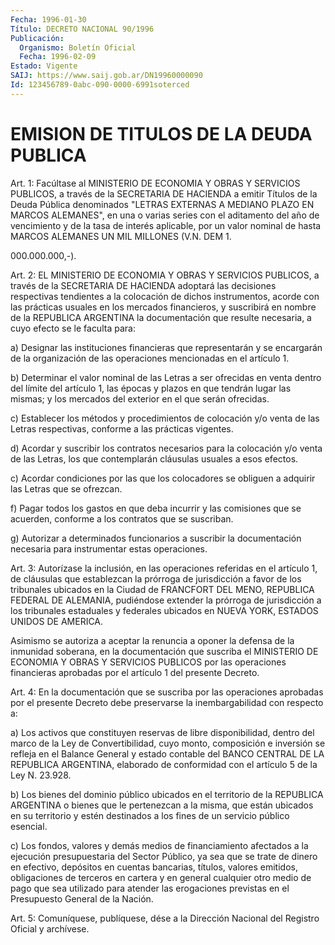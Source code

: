 ```yaml
---
Fecha: 1996-01-30
Título: DECRETO NACIONAL 90/1996
Publicación:
  Organismo: Boletín Oficial
  Fecha: 1996-02-09
Estado: Vigente
SAIJ: https://www.saij.gob.ar/DN19960000090
Id: 123456789-0abc-090-0000-6991soterced
---
```

# EMISION DE TITULOS DE LA DEUDA PUBLICA

<a id="1"></a>
Art. 1:  Facúltase  al  MINISTERIO DE  ECONOMIA  Y  OBRAS  Y SERVICIOS PUBLICOS, a través de  la SECRETARIA DE HACIENDA a emitir Títulos de la Deuda Pública denominados  "LETRAS EXTERNAS A MEDIANO PLAZO EN MARCOS ALEMANES", en una o varias series con el aditamento del año de vencimiento y de la tasa de interés  aplicable,  por  un valor  nominal de hasta MARCOS ALEMANES UN MIL MILLONES (V.N. DEM 1.

000.000.000,-).

<a id="2"></a>
Art. 2:  EL MINISTERIO DE ECONOMIA Y OBRAS Y SERVICIOS PUBLICOS, a través  de  la  SECRETARIA  DE  HACIENDA  adoptará  las  decisiones respectivas tendientes  a  la  colocación  de  dichos instrumentos, acorde  con  las prácticas usuales en los mercados  financieros,  y suscribirá  en nombre de la REPUBLICA ARGENTINA la documentación que resulte necesaria, a cuyo efecto se le faculta para:

a) Designar las  instituciones  financieras  que representarán y se encargarán de la organización de las operaciones  mencionadas en el artículo 1.

b)  Determinar  el valor nominal de las Letras a ser  ofrecidas  en venta dentro del  límite del artículo 1, las épocas y plazos en que tendrán lugar las mismas;  y  los  mercados  del exterior en el que serán ofrecidas.

c) Establecer los métodos y procedimientos de  colocación y/o venta de  las  Letras  respectivas,  conforme  a  las prácticas  vigentes.

d) Acordar y suscribir los contratos necesarios  para la colocación y/o venta de las Letras, los que contemplarán cláusulas  usuales  a esos efectos.

c)  Acordar  condiciones  por las que los colocadores se obliguen a adquirir las Letras que se ofrezcan.

f) Pagar todos los gastos en que deba incurrir y las comisiones que se  acuerden,  conforme  a  los  contratos   que  se  suscriban.

g) Autorizar a determinados funcionarios a suscribir la documentación  necesaria  para    instrumentar   estas  operaciones.

<a id="3"></a>
Art. 3: Autorízase la inclusión, en las operaciones  referidas  en el  artículo  1,  de  cláusulas  que  establezcan  la  prórroga  de jurisdicción  a  favor  de  los tribunales ubicados en la Ciudad de FRANCFORT  DEL  MENO, REPUBLICA  FEDERAL  DE  ALEMANIA,  pudiéndose extender la prórroga  de jurisdicción a los tribunales estaduales y federales  ubicados  en NUEVA  YORK,  ESTADOS  UNIDOS  DE  AMERICA.

Asimismo se autoriza a  aceptar  la renuncia a oponer la defensa de la  inmunidad  soberana,  en  la  documentación   que  suscriba  el MINISTERIO  DE  ECONOMIA  Y  OBRAS  Y  SERVICIOS PUBLICOS  por  las operaciones financieras aprobadas por el  artículo  1  del presente Decreto.

<a id="4"></a>
Art.  4:  En la documentación que se suscriba por las operaciones aprobadas por el presente Decreto debe preservarse la inembargabilidad con respecto a:

a) Los activos  que  constituyen  reservas de libre disponibilidad, dentro  del  marco  de  la  Ley  de  Convertibilidad,  cuyo  monto, composición e inversión se refleja en  el  Balance General y estado contable del BANCO CENTRAL DE LA REPUBLICA ARGENTINA,  elaborado de conformidad con el artículo 5 de la Ley N. 23.928.

b) Los bienes del dominio público ubicados en el territorio  de  la REPUBLICA  ARGENTINA  o  bienes  que le pertenezcan a la misma, que están ubicados en su territorio y  estén  destinados a los fines de un servicio público esencial.

c) Los fondos, valores y demás medios de financiamiento afectados a la ejecución presupuestaria del Sector Público, ya sea que se trate de  dinero  en efectivo, depósitos en cuentas  bancarias,  títulos, valores emitidos,  obligaciones de terceros en cartera y en general cualquier otro medio  de  pago  que  sea utilizado para atender las erogaciones  previstas  en  el Presupuesto  General  de  la  Nación.

<a id="5"></a>
Art. 5: Comuníquese, publíquese, dése a la Dirección  Nacional del Registro Oficial y archívese.